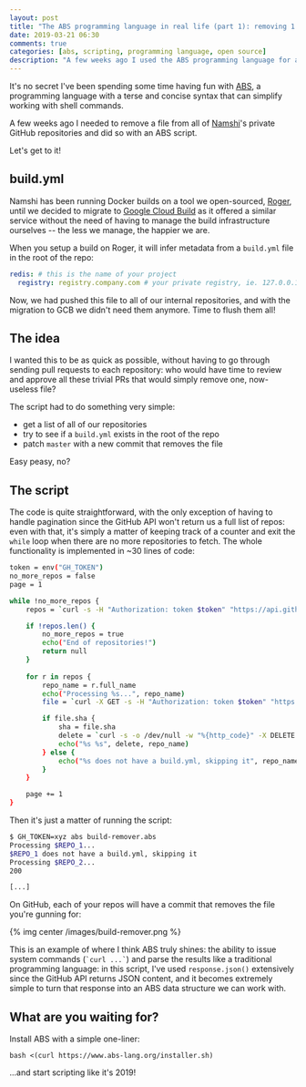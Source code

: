 ```yaml
---
layout: post
title: "The ABS programming language in real life (part 1): removing 1 file from all of your GitHub repositories"
date: 2019-03-21 06:30
comments: true
categories: [abs, scripting, programming language, open source]
description: "A few weeks ago I used the ABS programming language for a fun task: removing a file from each of my GitHub repositories."
---
```


It's no secret I've been spending some time having fun with [ABS](https://www.abs-lang.org/),
a programming language with a terse and concise syntax that can simplify working with shell
commands.

A few weeks ago I needed to remove a file from all of [Namshi](https://github.com/namshi)'s private GitHub repositories
and did so with an ABS script.

Let's get to it!

<!-- more -->

## build.yml

Namshi has been running Docker builds on a tool we open-sourced, [Roger](https://github.com/namshi/roger),
until we decided to migrate to [Google Cloud Build](https://cloud.google.com/cloud-build/docs/)
as it offered a similar service without the need of having to manage the build infrastructure
ourselves -- the less we manage, the happier we are.

When you setup a build on Roger, it will infer metadata from a `build.yml` file
in the root of the repo:

``` yaml
redis: # this is the name of your project
  registry: registry.company.com # your private registry, ie. 127.0.0.1:5000
```

Now, we had pushed this file to all of our internal repositories, and with the migration
to GCB we didn't need them anymore. Time to flush them all!

## The idea

I wanted this to be as quick as possible, without having to go through
sending pull requests to each repository: who would have time to review and approve
all these trivial PRs that would simply remove one, now-useless file?

The script had to do something very simple:

* get a list of all of our repositories
* try to see if a `build.yml` exists in the root of the repo
* patch `master` with a new commit that removes the file

Easy peasy, no?

## The script

The code is quite straightforward, with the only exception of having to handle pagination
since the GitHub API won't return us a full list of repos: even with that, it's simply
a matter of keeping track of a counter and exit the `while` loop when there are no more
repositories to fetch. The whole functionality is implemented in ~30 lines of code:

``` bash
token = env("GH_TOKEN")
no_more_repos = false
page = 1

while !no_more_repos {
    repos = `curl -s -H "Authorization: token $token" "https://api.github.com/orgs/namshi/repos?page=$page&type=private"`.json()

    if !repos.len() {
        no_more_repos = true
        echo("End of repositories!")
        return null
    }
    
    for r in repos {
        repo_name = r.full_name
        echo("Processing %s...", repo_name)
        file = `curl -X GET -s -H "Authorization: token $token" "https://api.github.com/repos/$repo_name/contents/build.yml"`.json()

        if file.sha {
            sha = file.sha
            delete = `curl -s -o /dev/null -w "%{http_code}" -X DELETE -H "Authorization: token $token" "https://api.github.com/repos/namshi/$repo_name/contents/build.yml" --data '{"message": "removed build.yml", "sha": "$sha"}'`
            echo("%s %s", delete, repo_name)
        } else {
            echo("%s does not have a build.yml, skipping it", repo_name)
        }
    }

    page += 1
}
```

Then it's just a matter of running the script:

``` bash
$ GH_TOKEN=xyz abs build-remover.abs
Processing $REPO_1...
$REPO_1 does not have a build.yml, skipping it
Processing $REPO_2...
200

[...]
```

On GitHub, each of your repos will have a commit that
removes the file you're gunning for:

{% img center /images/build-remover.png %}

This is an example of where I think ABS truly shines:
the ability to issue system commands (`` `curl ...` ``) and parse
the results like a traditional programming language: in this script,
I've used `response.json()` extensively since the GitHub API
returns JSON content, and it becomes extremely simple to turn that
response into an ABS data structure we can work with.

## What are you waiting for?

Install ABS with a simple one-liner:

```
bash <(curl https://www.abs-lang.org/installer.sh)
```

...and start scripting like it's 2019!
